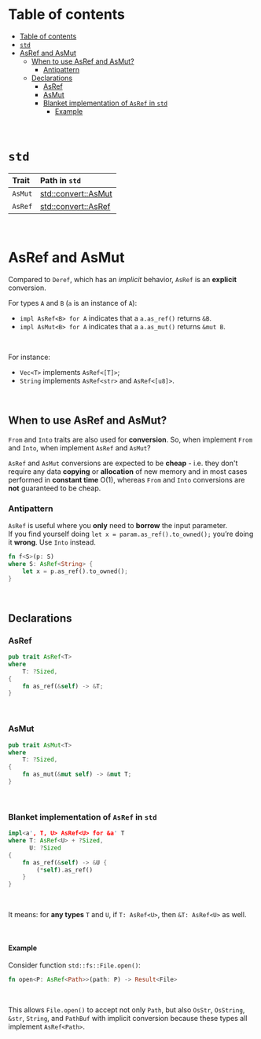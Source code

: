 # Table of contents
- [Table of contents](#table-of-contents)
- [`std`](#std)
- [AsRef and AsMut](#asref-and-asmut)
  - [When to use AsRef and AsMut?](#when-to-use-asref-and-asmut)
    - [Antipattern](#antipattern)
  - [Declarations](#declarations)
    - [AsRef](#asref)
    - [AsMut](#asmut)
    - [Blanket implementation of `AsRef` in `std`](#blanket-implementation-of-asref-in-std)
      - [Example](#example)

<br>

# `std`
|Trait|Path in `std`|
|:----|:------------|
|`AsMut`|[std::convert::AsMut](https://doc.rust-lang.org/std/convert/trait.AsMut.html)|
|`AsRef`|[std::convert::AsRef](https://doc.rust-lang.org/std/convert/trait.AsRef.html)|

<br>

# AsRef and AsMut
Compared to `Deref`, which has an *implicit* behavior, `AsRef` is an **explicit** conversion.<br>

For types `A` and `B` (`a` is an instance of `A`):
- `impl AsRef<B> for A` indicates that a `a.as_ref()` returns `&B`.
- `impl AsMut<B> for A` indicates that a `a.as_mut()` returns `&mut B`.

<br>

For instance:
- `Vec<T>` implements `AsRef<[T]>`;
- `String` implements `AsRef<str>` and `AsRef<[u8]>`.

<br>

## When to use AsRef and AsMut?<br>
`From` and `Into` traits are also used for **conversion**. So, when implement `From` and `Into`, when implement `AsRef` and `AsMut`?<br>

`AsRef` and `AsMut` conversions are expected to be **cheap** - i.e. they don't require any data **copying** or **allocation** of new memory and in most cases performed in **constant time** O(1), whereas `From` and `Into` conversions are **not** guaranteed to be cheap.<br>

### Antipattern
`AsRef` is useful where you **only** need to **borrow** the input parameter.<br>
If you find yourself doing `let x = param.as_ref().to_owned();` you’re doing it **wrong**. Use `Into` instead.<br>

```Rust
fn f<S>(p: S)
where S: AsRef<String> { 
    let x = p.as_ref().to_owned();
}
```

<br>

## Declarations
### AsRef
```Rust
pub trait AsRef<T>
where
    T: ?Sized,
{
    fn as_ref(&self) -> &T;
}
```

<br>

### AsMut
```Rust
pub trait AsMut<T>
where
    T: ?Sized,
{
    fn as_mut(&mut self) -> &mut T;
}
```

<br>

### Blanket implementation of `AsRef` in `std`
```Rust
impl<a', T, U> AsRef<U> for &a' T
where T: AsRef<U> + ?Sized,
      U: ?Sized
{
    fn as_ref(&self) -> &U {
        (*self).as_ref()
    }
}
```

<br>

It means: for **any types** `T` and `U`, if `T: AsRef<U>`, then `&T: AsRef<U>` as well.

<br>

#### Example
Consider function `std::fs::File.open()`:
```Rust
fn open<P: AsRef<Path>>(path: P) -> Result<File>
```

<br>

This allows `File.open()` to accept not only `Path`, but also `OsStr`, `OsString`, `&str`, `String`, and `PathBuf` with implicit conversion because these types all implement `AsRef<Path>`.
